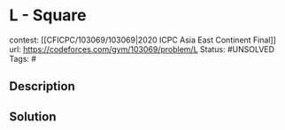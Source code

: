 # L - Square

contest: [[CFICPC/103069/103069|2020 ICPC Asia East Continent Final]]
url: https://codeforces.com/gym/103069/problem/L
Status: #UNSOLVED
Tags: #

## Description

## Solution


